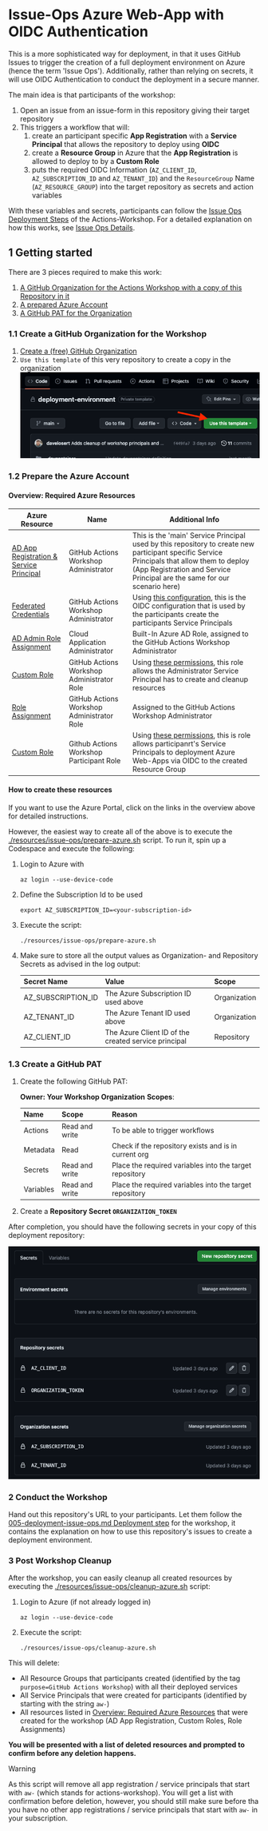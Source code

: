 # Issue-Ops Azure Web-App with OIDC Authentication

This is a more sophisticated way for deployment, in that it uses GitHub Issues to trigger the creation of a full deployment environment on Azure (hence the term 'Issue Ops'). Additionally, rather than relying on secrets, it will use OIDC Authentication to conduct the deployment in a secure manner.

The main idea is that participants of the workshop:

1. Open an issue from an issue-form in this repository giving their target repository
2. This triggers a workflow that will:
    1. create an participant specific **App Registration** with a **Service Principal** that allows the repository to deploy using **OIDC**
    2. create a **Resource Group** in Azure that the **App Registration** is allowed to deploy to by a **Custom Role**
    3. puts the required OIDC Information (`AZ_CLIENT_ID`, `AZ_SUBSCRIPTION_ID` and `AZ_TENANT_ID`) and the `ResourceGroup` Name (`AZ_RESOURCE_GROUP`) into the target repository as secrets and action variables

With these variables and secrets, participants can follow the [Issue Ops Deployment Steps](tbd.) of the Actions-Workshop. For a detailed explanation on how this works, see [Issue Ops Details](./docs/issue-ops-details.md).

## 1 Getting started

There are 3 pieces required to make this work:

1. [A GitHub Organization for the Actions Workshop with a copy of this Repository in it](#1-create-a-github-organization-for-the-workshop)
2. [A prepared Azure Account](#2-prepare-the-azure-account)
3. [A GitHub PAT for the Organization](#3-create-a-github-pat)

### 1.1 Create a GitHub Organization for the Workshop

1. [Create a (free) GitHub Organization](https://docs.github.com/en/github/setting-up-and-managing-organizations-and-teams/creating-a-new-organization-from-scratch)
2. `Use this template` of this very repository to create a copy in the organization
    ![Screenshot of the `Use this template` button](./docs/images/use-this-template.png)

### 1.2 Prepare the Azure Account

#### Overview: Required Azure Resources

| Azure Resource | Name | Additional Info |
| ---- | ------ | ------ |
| [AD App Registration & Service Principal][ad-docs-create-service-principal] | GitHub Actions Workshop Administrator | This is the 'main' Service Principal used by this repository to create new participant specific Service Principals that allow them to deploy (App Registration and Service Principal are the same for our scenario here) |
| [Federated Credentials][ad-docs-federeated-github-credentials] | GitHub Actions Workshop Administrator | Using [this configuration](./resources/issue-ops/prepare-azure.sh#73), this is the OIDC configuration that is used by the participants create the participants Service Principals |
| [AD Admin Role Assignment][ad-docs-ad-admin-role-assignment] | Cloud Application Administrator | Built-In Azure AD Role, assigned to the GitHub Actions Workshop Administrator
| [Custom Role][ad-docs-create-custom-role-json] | GitHub Actions Workshop Administrator Role | Using [these permissions](./resources/issue-ops/prepare-azure.sh#126), this role allows the Administrator Service Principal has to create and cleanup resources |
| [Role Assignment][ad-docs-create-role-assignment] | GitHub Actions Workshop Administrator Role | Assigned to the GitHub Actions Workshop Administrator
| [Custom Role][ad-docs-create-custom-role-json] | Github Actions Workshop Participant Role | Using [these permissions](./resources/issue-ops/prepare-azure.sh#168), this is  role allows participanrt's Service Principals to deployment Azure Web-Apps via OIDC to the created Resource Group |

#### How to create these resources

If you want to use the Azure Portal, click on the links in the overview above for detailed instructions.

However, the easiest way to create all of the above is to execute the [./resources/issue-ops/prepare-azure.sh](../resources/issue-ops/prepare-azure.sh) script. To run it, spin up a Codespace and execute the following:

1. Login to Azure with

    ```shell
    az login --use-device-code
    ```

2. Define the Subscription Id to be used

    ```shell
    export AZ_SUBSCRIPTION_ID=<your-subscription-id>
    ```

3. Execute the script:

    ```shell
    ./resources/issue-ops/prepare-azure.sh
    ```

4. Make sure to store all the output values as Organization- and Repository Secrets as advised in the log output:

    | Secret Name        | Value                                                    | Scope |
    | ------------------ | -------------------------------------------------------- | ----- |
    | AZ_SUBSCRIPTION_ID | The Azure Subscription ID used above                     | Organization |
    | AZ_TENANT_ID       | The Azure Tenant ID used above                           | Organization |
    | AZ_CLIENT_ID       | The Azure Client ID of the created service principal     | Repository |

### 1.3 Create a GitHub PAT

1. Create the following GitHub PAT:

    **Owner: Your Workshop Organization**
    **Scopes**:

    | Name | Scope | Reason |
    | ---- | ----- | ------ |
    | Actions | Read and write | To be able to trigger workflows |
    | Metadata | Read | Check if the repository exists and is in current org |
    | Secrets | Read and write | Place the required variables into the target repository |
    | Variables | Read and write | Place the required variables into the target repository |

2. Create a  **Repository Secret `ORGANIZATION_TOKEN`**

After completion, you should have the following secrets in your copy of this deployment repository:

![Screenshot of the Repository Secrets of this repository](./docs/images/all-secrets.png)

### 2 Conduct the Workshop

Hand out this repository's URL to your participants. Let them follow the [005-deployment-issue-ops.md Deployment step](https://github.com/actions-workshop/actions-workshop/tree/main/docs/005-deployment-azure-issue-ops.md) for the workshop, it contains the explanation on how to use this repository's issues to create a deployment environment.

### 3 Post Workshop Cleanup

After the workshop, you can easily cleanup all created resources by executing the [./resources/issue-ops/cleanup-azure.sh](../resources/issue-ops/cleanup-azure.sh) script:

1. Login to Azure (if not already logged in)

    ```shell
    az login --use-device-code
    ```

2. Execute the script:

    ```shell
    ./resources/issue-ops/cleanup-azure.sh
    ```

This will delete:

- All Resource Groups that participants created (identified by the tag `purpose=GitHub Actions Workshop`) with all their deployed services
- All Service Principals that were created for participants (identified by starting with the string `aw-`)
- All resources listed in [Overview: Required Azure Resources](#overview-required-azure-resources) that were created for the workshop (AD App Registration, Custom Roles, Role Assignments)

**You will be presented with a list of deleted resources and prompted to confirm before any deletion happens.**

> [!WARNING]
> As this script will remove all app registration / service principals that start with `aw-` (which stands for actions-workshop). You will get a list with confirmation before deletion, however, you should still make sure before tha you have no other app registrations / service principals that start with `aw-` in your subscription.

[ad-docs-create-service-principal]: https://learn.microsoft.com/en-us/azure/active-directory/develop/howto-create-service-principal-portal
[ad-docs-create-custom-role-json]: https://learn.microsoft.com/en-us/azure/role-based-access-control/custom-roles-portal#start-from-json
[ad-docs-create-role-assignment]: https://learn.microsoft.com/en-us/azure/role-based-access-control/role-assignments-portal
[ad-docs-federeated-github-credentials]: https://learn.microsoft.com/en-us/azure/developer/github/connect-from-azure?tabs=azure-portal%2Clinux
[ad-docs-ad-admin-role-assignment]: https://learn.microsoft.com/en-us/azure/active-directory/roles/manage-roles-portal
